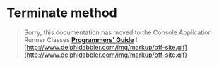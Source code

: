 <a href='Hidden comment: 
$Rev$
$Date$
'></a>

# Terminate method #

> Sorry, this documentation has moved to the Console Application Runner Classes **[Programmers' Guide](http://wiki.delphidabbler.com/index.php/Docs/TPJCustomConsoleAppTerminate)** ![http://www.delphidabbler.com/img/markup/off-site.gif](http://www.delphidabbler.com/img/markup/off-site.gif)
